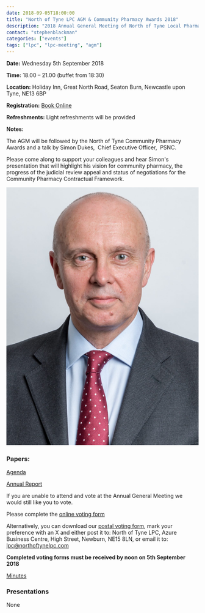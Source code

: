 ```yaml
---
date: 2018-09-05T18:00:00
title: "North of Tyne LPC AGM & Community Pharmacy Awards 2018"
description: "2018 Annual General Meeting of North of Tyne Local Pharmaceutical Committee and North of Tyne Community Pharmacy Awards"
contact: "stephenblackman"
categories: ["events"]
tags: ["lpc", "lpc-meeting", "agm"]
---
```


**Date:** Wednesday 5th September 2018  

**Time:** 18.00 – 21.00 (buffet from 18:30)  

**Location:** Holiday Inn, Great North Road, Seaton Burn, Newcastle upon Tyne, NE13 6BP  

**Registration:** [Book Online](https://www.eventbrite.co.uk/e/north-of-tyne-lpc-agm-community-pharmacy-awards-2018-tickets-47554152751)  

**Refreshments:** Light refreshments will be provided  

**Notes:**

The AGM will be followed by the North of Tyne Community Pharmacy Awards and a talk by Simon Dukes,  Chief Executive Officer,  PSNC.  

Please come along to support your colleagues and hear Simon's presentation that will highlight his vision for community pharmacy, 
the progress of the judicial review appeal and status of negotiations for the Community Pharmacy Contractual Framework.  

![Simon Dukes](/meetings/2018/Simon-Dukes-PSNC-CEO.jpg)

### Papers:

[Agenda](/meetings/2018/Agenda-LPC-AGM-05-09-2018-Rev-18-08-A.pdf)  

[Annual Report](/meetings/2018/NoT-LPC-Annual-Report-Financial-Statements-2018-Rev-18-08-B.pdf)  

If you are unable to attend and vote at the Annual General Meeting we would still like you to vote.  
  
Please complete the [online voting form](https://www.surveymonkey.co.uk/r/N8BXQP6)  
  
Alternatively, you can download our [postal voting form](/meetings/2018/NoT-LPC-AGM-2018-Voting-Form.pdf), mark your preference 
with an X and either post it to: North of Tyne LPC, Azure Business Centre, High Street, Newburn, NE15 8LN, or email it to: lpc@northoftynelpc.com  
  
**Completed voting forms must be received by noon on 5th September 2018**  

[Minutes](/meetings/2018/Minutes-of-AGM-Meeting-05-09-2018-Rev-1809A.pdf)  

### Presentations

None
